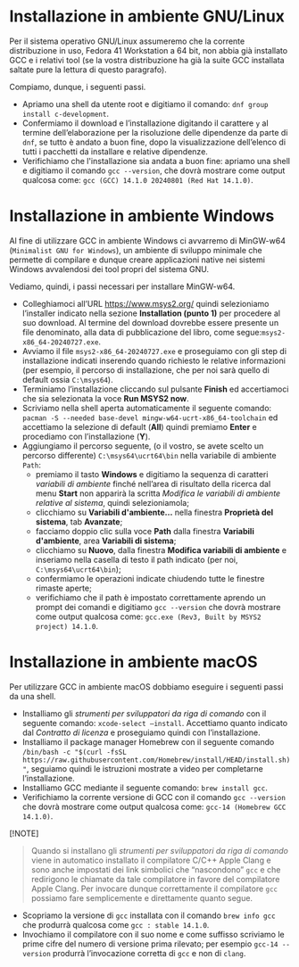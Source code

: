 # Installazione in ambiente GNU/Linux

Per il sistema operativo GNU/Linux assumeremo che la corrente distribuzione in uso, Fedora 41 Workstation a 64 bit, non abbia già installato GCC e i relativi tool (se la vostra distribuzione ha già la suite GCC installata saltate pure la lettura di questo paragrafo).

Compiamo, dunque, i seguenti passi.

- Apriamo una shell da utente root e digitiamo il comando: `dnf group install c-development`.
- Confermiamo il download e l’installazione digitando il carattere `y` al termine dell’elaborazione per la risoluzione delle dipendenze da parte di `dnf`, se tutto è andato a buon fine, dopo la visualizzazione dell’elenco di tutti i pacchetti da installare e relative dipendenze.
- Verifichiamo che l'installazione sia andata a buon fine: apriamo una shell e digitiamo il comando `gcc --version`, che dovrà mostrare come output qualcosa come: `gcc (GCC) 14.1.0 20240801 (Red Hat 14.1.0)`.

# Installazione in ambiente Windows

Al fine di utilizzare GCC in ambiente Windows ci avvarremo di MinGW-w64 (`Minimalist GNU for Windows`), un ambiente di sviluppo minimale che permette di compilare e dunque creare applicazioni native nei sistemi Windows avvalendosi dei tool propri del sistema GNU.

Vediamo, quindi, i passi necessari per installare MinGW-w64.

- Colleghiamoci all’URL https://www.msys2.org/ quindi selezioniamo l’installer indicato nella sezione **Installation (punto 1)** per procedere al suo download. Al termine del download dovrebbe essere presente un file denominato, alla data di pubblicazione del libro, come segue:`msys2-x86_64-20240727.exe`.
- Avviamo il file `msys2-x86_64-20240727.exe` e proseguiamo con gli step di installazione indicati inserendo quando richiesto le relative informazioni (per esempio, il percorso di installazione, che per noi sarà quello di default ossia `C:\msys64`).
- Terminiamo l’installazione cliccando sul pulsante **Finish** ed accertiamoci che sia selezionata la voce **Run MSYS2 now**.
- Scriviamo nella shell aperta automaticamente il seguente comando: `pacman -S --needed base-devel mingw-w64-ucrt-x86_64-toolchain` ed accettiamo la selezione di default (**All**) quindi premiamo **Enter** e procediamo con l’installazione (**Y**).
- Aggiungiamo il percorso seguente, (o il vostro, se avete scelto un percorso differente) `C:\msys64\ucrt64\bin` nella variabile di ambiente `Path`:
  - premiamo il tasto **Windows** e digitiamo la sequenza di caratteri *variabili di ambiente* finché nell’area di risultato della ricerca dal menu **Start** non apparirà la scritta *Modifica le variabili di ambiente relative al sistema*, quindi selezioniamola;
  - clicchiamo su **Variabili d'ambiente...** nella finestra **Proprietà del sistema**, tab **Avanzate**;
  - facciamo doppio clic sulla voce **Path** dalla finestra **Variabili d'ambiente**, area **Variabili di sistema**;
  - clicchiamo su **Nuovo**, dalla finestra **Modifica variabili di ambiente** e inseriamo nella casella di testo il path indicato (per noi, `C:\msys64\ucrt64\bin`);
  - confermiamo le operazioni indicate chiudendo tutte le finestre rimaste aperte;
  - verifichiamo che il path è impostato correttamente aprendo un prompt dei comandi e digitiamo `gcc --version` che dovrà mostrare come output qualcosa come: `gcc.exe (Rev3, Built by MSYS2 project) 14.1.0`.

# Installazione in ambiente macOS

Per utilizzare GCC in ambiente macOS dobbiamo eseguire i seguenti passi da una shell.

- Installiamo gli *strumenti per sviluppatori da riga di comando* con il seguente comando: `xcode-select –install`. Accettiamo quanto indicato dal *Contratto di licenza* e proseguiamo quindi con l’installazione.
- Installiamo il package manager Homebrew con il seguente comando `/bin/bash -c "$(curl -fsSL https://raw.githubusercontent.com/Homebrew/install/HEAD/install.sh)"`, seguiamo quindi le istruzioni mostrate a video per completarne l’installazione.
- Installiamo GCC mediante il seguente comando: `brew install gcc`.
- Verifichiamo la corrente versione di GCC con il comando `gcc --version` che dovrà mostrare come output qualcosa come: `gcc-14 (Homebrew GCC 14.1.0)`.

[!NOTE]
>Quando si installano gli *strumenti per sviluppatori da riga di comando* viene in automatico installato il compilatore C/C++ Apple Clang e sono anche impostati dei link simbolici che “nascondono” `gcc` e che redirigono le chiamate da tale compilatore in favore del compilatore Apple Clang. Per invocare dunque correttamente il compilatore `gcc` possiamo fare semplicemente e direttamente quanto segue.

- Scopriamo la versione di `gcc` installata con il comando `brew info gcc` che produrrà qualcosa come `gcc : stable 14.1.0`.
- Invochiamo il compilatore con il suo nome e come suffisso scriviamo le prime cifre del numero di versione prima rilevato; per esempio `gcc-14 --version` produrrà l’invocazione corretta di `gcc` e non di `clang`.
